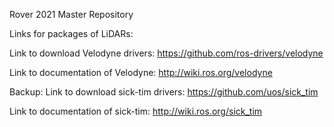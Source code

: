 Rover 2021 Master Repository

Links for packages of LiDARs:

Link to download Velodyne drivers: https://github.com/ros-drivers/velodyne

Link to documentation of Velodyne: http://wiki.ros.org/velodyne

Backup: Link to download sick-tim drivers: https://github.com/uos/sick_tim

Link to documentation of sick-tim: http://wiki.ros.org/sick_tim
